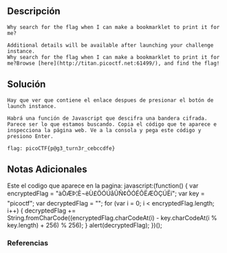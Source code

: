 ## Descripción 
```
Why search for the flag when I can make a bookmarklet to print it for me?

Additional details will be available after launching your challenge instance.
Why search for the flag when I can make a bookmarklet to print it for me?Browse [here](http://titan.picoctf.net:61499/), and find the flag!
```
[](https://github.com/armandoportillo0101/Seguridad-de-Redes/blob/main/Plantilla.md#objetivo)
## Solución
```
Hay que ver que contiene el enlace despues de presionar el botón de launch instance.

Habrá una función de Javascript que descifra una bandera cifrada. Parece ser lo que estamos buscando. Copia el código que te aparece e inspecciona la página web. Ve a la consola y pega este código y presiono Enter.

flag: picoCTF{p@g3_turn3r_cebccdfe}

```
[](https://github.com/armandoportillo0101/Seguridad-de-Redes/blob/main/Plantilla.md#soluci%C3%B3n)

## Notas Adicionales
Este el codigo que aparece en la pagina: 
javascript:(function() {
            var encryptedFlag = "àÒÆÞ¦È¬ëÙ£ÖÓÚåÛÑ¢ÕÓÉÕËÆÒÇÚËí";
            var key = "picoctf";
            var decryptedFlag = "";
            for (var i = 0; i < encryptedFlag.length; i++) {
                decryptedFlag += String.fromCharCode((encryptedFlag.charCodeAt(i) - key.charCodeAt(i % key.length) + 256) % 256);
            }
            alert(decryptedFlag);
        })();
    
[](https://github.com/armandoportillo0101/Seguridad-de-Redes/blob/main/Plantilla.md#notas-adicionales)

### Referencias